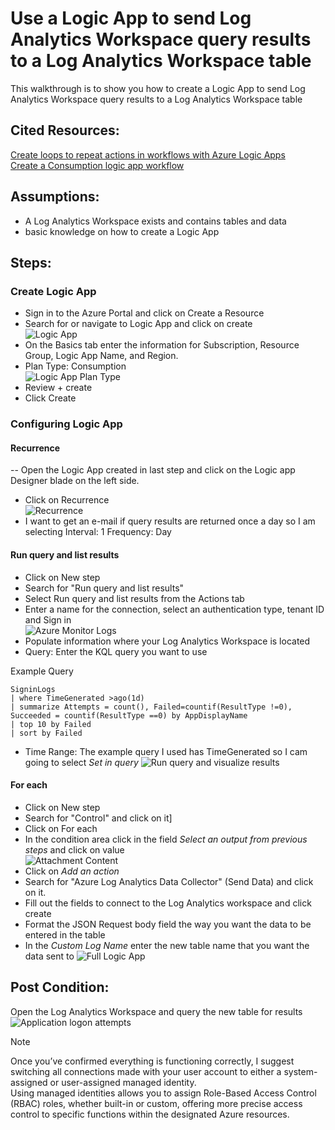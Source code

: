 # Use a Logic App to send Log Analytics Workspace query results to a Log Analytics Workspace table

This walkthrough is to show you how to create a Logic App to send Log Analytics Workspace query results to a Log Analytics Workspace table

## Cited Resources:
[Create loops to repeat actions in workflows with Azure Logic Apps](https://learn.microsoft.com/en-us/azure/logic-apps/logic-apps-control-flow-loops?tabs=consumption#for-each) <br/>
[Create a Consumption logic app workflow](https://learn.microsoft.com/en-us/azure/logic-apps/tutorial-build-schedule-recurring-logic-app-workflow#create-a-consumption-logic-app-workflow) <br/>

## Assumptions:

- A Log Analytics Workspace exists and contains tables and data
- basic knowledge on how to create a Logic App

## Steps:

### Create Logic App

- Sign in to the Azure Portal and click on Create a Resource
-  Search for or navigate to Logic App and click on create <br/>
  ![Logic App](images/LogicApp-Send-Query-Results-to-Table-1.png)
- On the Basics tab enter the information for Subscription, Resource Group, Logic App Name, and Region.
- Plan Type: Consumption <br/>
   ![Logic App Plan Type](images/LogicApp-Send-Query-Results-to-Table-2.png)
- Review + create
- Click Create

### Configuring Logic App

#### Recurrence
-- Open the Logic App created in last step and click on the Logic app Designer blade on the left side.
- Click on Recurrence <br/>
  ![Recurrence](images/LogicApp-Send-Query-Results-to-Table-3.png)
- I want to get an e-mail if query results are returned once a day so I am selecting Interval: 1 Frequency: Day
#### Run query and list results
- Click on New step
- Search for "Run query and list results"
- Select Run query and list results from the Actions tab
- Enter a name for the connection, select an authentication type, tenant ID and Sign in <br/>
  ![Azure Monitor Logs](images/LogicApp-Send-Query-Results-to-Table-4.png)
- Populate information where your Log Analytics Workspace is located
- Query: Enter the KQL query you want to use

Example Query
```kql
SigninLogs
| where TimeGenerated >ago(1d)
| summarize Attempts = count(), Failed=countif(ResultType !=0), Succeeded = countif(ResultType ==0) by AppDisplayName
| top 10 by Failed
| sort by Failed
```
  
- Time Range: The example query I used has TimeGenerated so I cam going to select _Set in query_
  ![Run query and visualize results](images/LogicApp-Send-Query-Results-to-Table-5.png)
#### For each
- Click on New step
- Search for "Control" and click on it]
- Click on For each
- In the condition area click in the field _Select an output from previous steps_ and click on value <br/>
  ![Attachment Content](images/LogicApp-Send-Query-Results-to-Table-6.png)
- Click on _Add an action_
- Search for "Azure Log Analytics Data Collector" (Send Data) and click on it.
- Fill out the fields to connect to the Log Analytics workspace and click create
- Format the JSON Request body field the way you want the data to be entered in the table
- In the _Custom Log Name_ enter the new table name that you want the data sent to
![Full Logic App](images/LogicApp-Send-Query-Results-to-Table-7.png)

## Post Condition:
Open the Log Analytics Workspace and query the new table for results <br/>
![Application logon attempts](images/LogicApp-Send-Query-Results-to-Table-8.png)

> [!NOTE]
> Once you’ve confirmed everything is functioning correctly, I suggest switching all connections made with your user account to either a system-assigned or user-assigned managed identity.  <br/>
> Using managed identities allows you to assign Role-Based Access Control (RBAC) roles, whether built-in or custom, offering more precise access control to specific functions within the designated Azure resources.
